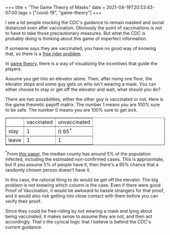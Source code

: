 +++
title = "The Game Theory of Masks"
date = 2021-04-19T20:53:43-07:00
tags = ["covid-19", "game-theory"]
+++

I see a lot people mocking the CDC's guidance to remain masked and social distanced even after vaccination. Obviously the point of vaccinations is not to have to take those precautionary measures. But what the CDC is probably doing is thinking about this game of imperfect information.

If someone says they are vaccinated, you have no good way of knowing that, so there is a [free rider problem](https://en.wikipedia.org/wiki/Free-rider_problem).

In [game theory](https://en.wikipedia.org/wiki/Game_theory), there is a way of visualizing the incentives that guide the players.

Assume you get into an elevator alone. Then, after rising one floor, the elevator stops and some guy gets on who isn't wearing a mask. You can either choose to stay or get off the elevator and wait, what should you do?

There are two possibilities, either the other guy is vaccinated or not. 
Here is the game theoretic payoff matrix. The number 1 means you are 100% sure to be safe. The number 0 means you are 100% sure to get sick.

<table border=1 cellpadding=5>
<tr><td></td><td>vaccinated</td><td>unvaccinated</td></tr>
<tr><td>stay</td><td>1</td><td>0.95<sup>*</sup></td></tr>
<tr><td>leave</td><td>1</td><td>1</td></tr>
</table>

<sup>*</sup>From [this paper](https://www.ncbi.nlm.nih.gov/pmc/articles/PMC7476454/), the median county has around 5% of the population infected, including the estimated non-confirmed cases. This is approximate, but if you assume 5% of people have it, then there's a 95% chance that a randomly chosen person doesn't have it.

In this case, the rational thing to do would be get off the elevator. The big problem is not knowing which column is the case. Even if there were good Proof of Vaccination, it would be awkward to hassle strangers for that proof, and it would also risk getting into close contact with them before you can verify their proof. 

Since they could be free-riding by not wearing a mask and lying about being vaccinated, it makes sense to assume they are not, and then act accordingly. That's the cynical logic that I believe is behind the CDC's current guidance.

